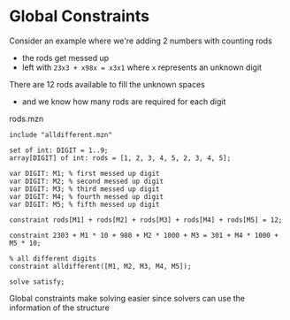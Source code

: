 # Global Constraints
Consider an example where we're adding 2 numbers with counting rods
* the rods get messed up
* left with `23x3 + x98x = x3x1` where `x` represents an unknown digit

There are 12 rods available to fill the unknown spaces
* and we know how many rods are required for each digit

rods.mzn
```
include "alldifferent.mzn"

set of int: DIGIT = 1..9;
array[DIGIT] of int: rods = [1, 2, 3, 4, 5, 2, 3, 4, 5];

var DIGIT: M1; % first messed up digit
var DIGIT: M2; % second messed up digit
var DIGIT: M3; % third messed up digit
var DIGIT: M4; % fourth messed up digit
var DIGIT: M5; % fifth messed up digit

constraint rods[M1] + rods[M2] + rods[M3] + rods[M4] + rods[M5] = 12;

constraint 2303 + M1 * 10 + 980 + M2 * 1000 + M3 = 301 + M4 * 1000 + M5 * 10;

% all different digits
constraint alldifferent([M1, M2, M3, M4, M5]);

solve satisfy;
```

Global constraints make solving easier since solvers can use the information of the structure
